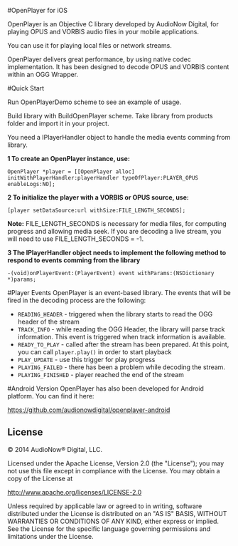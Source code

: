 #OpenPlayer for iOS

OpenPlayer is an Objective C library developed by AudioNow Digital, for playing OPUS and VORBIS audio files in your mobile applications. 

You can use it for playing local files or network streams.

OpenPlayer delivers great performance, by using native codec implementation. It has been designed to decode OPUS and VORBIS content within an OGG Wrapper.


#Quick Start

Run OpenPlayerDemo scheme to see an example of usage.

Build library with BuildOpenPlayer scheme. Take library from products folder and import it in your project.

You need a IPlayerHandler object to handle the media events comming from library.

**1 To create an OpenPlayer instance, use:**

`OpenPlayer *player = [[OpenPlayer alloc] initWithPlayerHandler:playerHandler typeOfPlayer:PLAYER_OPUS enableLogs:NO];`

**2 To initialize the player with a VORBIS or OPUS source, use:**

`[player setDataSource:url withSize:FILE_LENGTH_SECONDS];`

**Note:** FILE_LENGTH_SECONDS is necessary for media files, for computing progress and allowing media seek. If you are decoding a live stream, you will need to use FILE_LENGTH_SECONDS = -1.

**3 The IPlayerHandler object needs to implement the following method to respond to events comming from the library**

`-(void)onPlayerEvent:(PlayerEvent) event withParams:(NSDictionary *)params;`


#Player Events
OpenPlayer is an event-based library. The events that will be fired in the decoding process are the following:

-  `READING_HEADER` - triggered when the library starts to read the OGG header of the stream
-  `TRACK_INFO` - while reading the OGG Header, the library will parse track information. This event is triggered when track information is available.
-  `READY_TO_PLAY` - called after the stream has been prepared. At this point, you can call `player.play()` in order to start playback
-  `PLAY_UPDATE` - use this trigger for play progress
-  `PLAYING_FAILED` - there has been a problem while decoding the stream.
-  `PLAYING_FINISHED` - player reached the end of the stream


#Android Version
OpenPlayer has also been developed for Android platform. You can find it here:

https://github.com/audionowdigital/openplayer-android


License
-------

© 2014 AudioNow® Digital, LLC.

Licensed under the Apache License, Version 2.0 (the "License");
you may not use this file except in compliance with the License.
You may obtain a copy of the License at

http://www.apache.org/licenses/LICENSE-2.0

Unless required by applicable law or agreed to in writing, software
distributed under the License is distributed on an "AS IS" BASIS,
WITHOUT WARRANTIES OR CONDITIONS OF ANY KIND, either express or implied.
See the License for the specific language governing permissions and
limitations under the License.